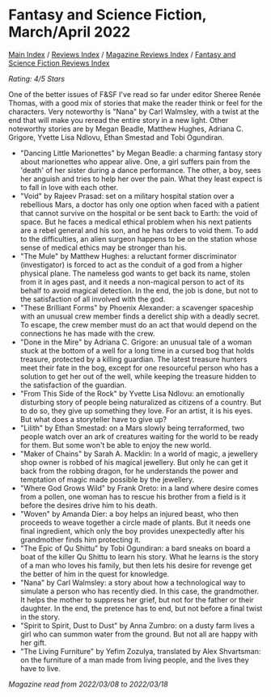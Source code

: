 # Fantasy and Science Fiction, March/April 2022

[Main Index](../../../README.md) / [Reviews Index](../../README.md) / [Magazine Reviews Index](../README.md) / [Fantasy and Science Fiction Reviews Index](README.md)

*Rating: 4/5 Stars*

One of the better issues of F&SF I've read so far under editor Sheree Renée Thomas, with a good mix of stories that make the reader think or feel for the characters. Very noteworthy is "Nana" by Carl Walmsley, with a twist at the end that will make you reread the entire story in a new light. Other noteworthy stories are by Megan Beadle, Matthew Hughes, Adriana C. Grigore, Yvette Lisa Ndlovu, Ethan Smestad and Tobi Ogundiran.

- "Dancing Little Marionettes" by Megan Beadle: a charming fantasy story about marionettes who appear alive. One, a girl suffers pain from the 'death' of her sister during a dance performance. The other, a boy, sees her anguish and tries to help her over the pain. What they least expect is to fall in love with each other.
- "Void" by Rajeev Prasad: set on a military hospital station over a rebellious Mars, a doctor has only one option when faced with a patient that cannot survive on the hospital or be sent back to Earth: the void of space. But he faces a medical ethical problem when his next patients are a rebel general and his son, and he has orders to void them. To add to the difficulties, an alien surgeon happens to be on the station whose sense of medical ethics may be stronger than his.
- "The Mule" by Matthew Hughes: a reluctant former discriminator (investigator) is forced to act as the conduit of a god from a higher physical plane. The nameless god wants to get back its name, stolen from it in ages past, and it needs a non-magical person to act of its behalf to avoid magical detection. In the end, the job is done, but not to the satisfaction of all involved with the god.
- "These Brilliant Forms" by Phoenix Alexander: a scavenger spaceship with an unusual crew member finds a derelict ship with a deadly secret. To escape, the crew member must do an act that would depend on the connections he has made with the crew.
- "Done in the Mire" by Adriana C. Grigore: an unusual tale of a woman stuck at the bottom of a well for a long time in a cursed bog that holds treasure, protected by a killing guardian. The latest treasure hunters meet their fate in the bog, except for one resourceful person who has a solution to get her out of the well, while keeping the treasure hidden to the satisfaction of the guardian.
- "From This Side of the Rock" by Yvette Lisa Ndlovu: an emotionally disturbing story of people being naturalized as citizens of a country. But to do so, they give up something they love. For an artist, it is his eyes. But what does a storyteller have to give up?
- "Lilith" by Ethan Smestad: on a Mars slowly being terraformed, two people watch over an ark of creatures waiting for the world to be ready for them. But some won't be able to enjoy the new world.
- "Maker of Chains" by Sarah A. Macklin: In a world of magic, a jewellery shop owner is robbed of his magical jewellery. But only he can get it back from the robbing dragon, for he understands the power and temptation of magic made possible by the jewellery.
- "Where God Grows Wild" by Frank Oreto: in a land where desire comes from a pollen, one woman has to rescue his brother from a field is it before the desires drive him to his death.
- "Woven" by Amanda Dier: a boy helps an injured beast, who then proceeds to weave together a circle made of plants. But it needs one final ingredient, which only the boy provides unexpectedly after his grandmother finds him protecting it.
- "The Epic of Qu Shittu" by Tobi Ogundiran: a bard sneaks on board a boat of the killer Qu Shittu to learn his story. What he learns is the story of a man who loves his family, but then lets his desire for revenge get the better of him in the quest for knowledge.
- "Nana" by Carl Walmsley: a story about how a technological way to simulate a person who has recently died. In this case, the grandmother. It helps the mother to suppress her grief, but not for the father or their daughter. In the end, the pretence has to end, but not before a final twist in the story.
- "Spirit to Spirit, Dust to Dust" by Anna Zumbro: on a dusty farm lives a girl who can summon water from the ground. But not all are happy with her gift.
- "The Living Furniture" by Yefim Zozulya, translated by Alex Shvartsman: on the furniture of a man made from living people, and the lives they have to live.

*Magazine read from 2022/03/08 to 2022/03/18*
